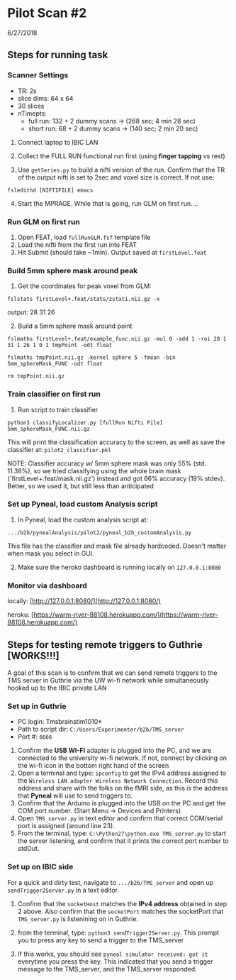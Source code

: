 # Pilot Scan #2
6/27/2018


## Steps for running task
### Scanner Settings

* TR: 2s
* slice dims: 64 x 64
* 30 slices
* nTimepts: 
	* full run: 132 + 2 dummy scans -> (268 sec; 4 min 28 sec)
	* short run: 68 + 2 dummy scans -> (140 sec; 2 min 20 sec)

	
1. Connect laptop to IBIC LAN
2. Collect the FULL RUN functional run first (using **finger tapping** vs rest)

3. Use `getSeries.py` to build a nifti version of the run. Confirm that the TR of the output nifti is set to 2sec and voxel size is correct. If not use:

`fsledithd [NIFTIFILE] emacs`

4. Start the MPRAGE. While that is going, run GLM on first run....

### Run GLM on first run

1. Open FEAT, load `fullRunGLM.fsf` template file
2. Load the nifti from the first run into FEAT
3. Hit Submit (should take ~1min). Output saved at `firstLevel.feat`

### Build 5mm sphere mask around peak

1. Get the coordinates for peak voxel from GLM:

`fslstats firstLevel+.feat/stats/zstat1.nii.gz -x`

output: 28 31 26

2. Build a 5mm sphere mask around point

`fslmaths firstLevel+.feat/example_func.nii.gz -mul 0 -add 1 -roi 28 1 31 1 26 1 0 1 tmpPoint -odt float`

`fslmaths tmpPoint.nii.gz -kernel sphere 5 -fmean -bin 5mm_sphereMask_FUNC -odt float`

`rm tmpPoint.nii.gz`

### Train classifier on first run

1. Run script to train classifier

`python3 classifyLocalizer.py [fullRun Nifti File] 5mm_sphereMask_FUNC.nii.gz`

This will print the classification accuracy to the screen, as well as save the classifier at: `pilot2_classifier.pkl`

NOTE: Classifier accuracy w/ 5mm sphere mask was only 55% (std. 11.38%), so we tried classifying using the whole brain mask (`firstLevel+.feat/mask.nii.gz') instead and got 66% accuracy (19% stdev). Better, so we used it, but still less than anticipated


### Set up Pyneal, load custom Analysis script

1. In Pyneal, load the custom analysis script at:

`.../b2b/pynealAnalysis/pilot2/pyneal_b2b_customAnalysis.py`

This file has the classifier and mask file already hardcoded. Doesn't matter when mask you select in GUI. 

2. Make sure the heroko dashboard is running locally on `127.0.0.1:8080`


### Monitor via dashboard
locally: [http://127.0.0.1:8080/](http://127.0.0.1:8080/)

heroku: [https://warm-river-88108.herokuapp.com/](https://warm-river-88108.herokuapp.com/)

## Steps for testing remote triggers to Guthrie [WORKS!!!]

A goal of this scan is to confirm that we can send remote triggers to the TMS server in Guthrie via the UW wi-fi network while simultaneously hooked up to the IBIC private LAN

### Set up in Guthrie
* PC login: Tmsbrainstim1010*
* Path to script dir: `C:/Users/Experimenter/b2b/TMS_server`
* Port #: `6666`

1. Confirm the **USB WI-FI** adapter is plugged into the PC, and we are connected to the university wi-fi network. If not, connect by clicking on the wi-fi icon in the bottom right hand of the screen
2. Open a terminal and type: `ipconfig` to get the IPv4 address assigned to the `Wireless LAN adapter Wireless Network Connection`. Record this address and share with the folks on the fMRI side, as this is the address that **Pyneal** will use to send triggers to. 
3. Confirm that the Arduino is plugged into the USB on the PC and get the COM port number. (Start Menu -> Devices and Printers). 
4. Open `TMS_server.py` in text editor and confirm that correct COM/serial port is assigned (around line 23). 
5. From the terminal, type: `C:\Python27\python.exe TMS_server.py` to start the server listening, and confirm that it prints the correct port number to stdOut. 

### Set up on IBIC side
For a quick and dirty test, navigate to `.../b2b/TMS_server` and open up `sendTrigger2Server.py` in a text editor. 

1. Confirm that the `socketHost` matches the **IPv4 address** obtained in step 2 above. Also confirm that the `socketPort` matches the socketPort that `TMS_server.py` is listenining on in Guthrie. 

2. from the terminal, type: `python3 sendTrigger2Server.py`. This prompt you to press any key to send a trigger to the TMS_server

3. If this works, you should see `pyneal simulator received: got it` everytime you press the key. This indicated that you send a trigger message to the TMS_server, and the TMS_server responded. 
